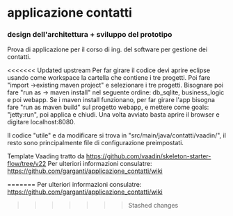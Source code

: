 # applicazione contatti 

### design dell'architettura + sviluppo del prototipo

Prova di applicazione per il corso di ing. del software per gestione dei contatti. 

<<<<<<< Updated upstream
Per far girare il codice devi aprire eclipse usando come workspace la cartella che contiene i tre progetti.
Poi fare "import ->existing maven project" e selezionare i tre progetti.
Bisognare poi fare "run as -> maven install" nel seguente ordine: db_sqlite, business_logic e poi webapp.
Se i maven install funzionano, per far girare l'app bisogna fare "run as maven build" sul progetto webapp, e mettere come goals: "jetty:run", poi applica e chiudi.
Una volta avviato basta aprire il browser e digitare localhost:8080.

Il codice "utile" e da modificare si trova in "src/main/java/contatti/vaadin/", il resto sono principalmente file di configurazione preimpostati.

Template Vaading tratto da https://github.com/vaadin/skeleton-starter-flow/tree/v22
Per ulteriori informazioni consulatre: https://github.com/garganti/applicazione_contatti/wiki


=======
Per ulteriori informazioni consulatre: https://github.com/garganti/applicazione_contatti/wiki
>>>>>>> Stashed changes
